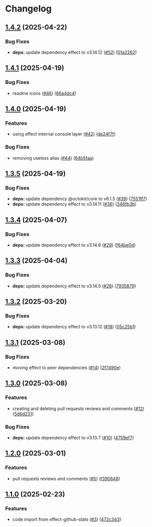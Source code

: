 # Changelog

## [1.4.2](https://github.com/jpb06/effect-octokit-layer/compare/v1.4.1...v1.4.2) (2025-04-22)


### Bug Fixes

* **deps:** update dependency effect to v3.14.12 ([#52](https://github.com/jpb06/effect-octokit-layer/issues/52)) ([01a2262](https://github.com/jpb06/effect-octokit-layer/commit/01a2262f28badc68d343c85d7acd34ff181f37f9))

## [1.4.1](https://github.com/jpb06/effect-octokit-layer/compare/v1.4.0...v1.4.1) (2025-04-19)


### Bug Fixes

* readme icons ([#46](https://github.com/jpb06/effect-octokit-layer/issues/46)) ([66a4dc4](https://github.com/jpb06/effect-octokit-layer/commit/66a4dc40e1d3e83c121fe546723895e3ae850b3f))

## [1.4.0](https://github.com/jpb06/effect-octokit-layer/compare/v1.3.5...v1.4.0) (2025-04-19)


### Features

* using effect internal console layer ([#42](https://github.com/jpb06/effect-octokit-layer/issues/42)) ([de24f7f](https://github.com/jpb06/effect-octokit-layer/commit/de24f7f61ab44fa9838c17d62b71701c8c946578))


### Bug Fixes

* removing useless alias ([#44](https://github.com/jpb06/effect-octokit-layer/issues/44)) ([64b5faa](https://github.com/jpb06/effect-octokit-layer/commit/64b5faae3969fc23eccc70f89cd0f8a7f8f4fcff))

## [1.3.5](https://github.com/jpb06/effect-octokit-layer/compare/v1.3.4...v1.3.5) (2025-04-19)


### Bug Fixes

* **deps:** update dependency @octokit/core to v6.1.5 ([#39](https://github.com/jpb06/effect-octokit-layer/issues/39)) ([7551ff7](https://github.com/jpb06/effect-octokit-layer/commit/7551ff7609098e713668a9e894a8fd1b8ff6c742))
* **deps:** update dependency effect to v3.14.11 ([#36](https://github.com/jpb06/effect-octokit-layer/issues/36)) ([346fb3b](https://github.com/jpb06/effect-octokit-layer/commit/346fb3bd66225656a501ab3f755d7d4db81ed70e))

## [1.3.4](https://github.com/jpb06/effect-octokit-layer/compare/v1.3.3...v1.3.4) (2025-04-07)


### Bug Fixes

* **deps:** update dependency effect to v3.14.6 ([#29](https://github.com/jpb06/effect-octokit-layer/issues/29)) ([f64be0d](https://github.com/jpb06/effect-octokit-layer/commit/f64be0d1bd730bea1fe795c113c9dc48951c3c4a))

## [1.3.3](https://github.com/jpb06/effect-octokit-layer/compare/v1.3.2...v1.3.3) (2025-04-04)


### Bug Fixes

* **deps:** update dependency effect to v3.14.5 ([#26](https://github.com/jpb06/effect-octokit-layer/issues/26)) ([7935879](https://github.com/jpb06/effect-octokit-layer/commit/7935879181f410939929a538ebea125980516f93))

## [1.3.2](https://github.com/jpb06/effect-octokit-layer/compare/v1.3.1...v1.3.2) (2025-03-20)


### Bug Fixes

* **deps:** update dependency effect to v3.13.12 ([#18](https://github.com/jpb06/effect-octokit-layer/issues/18)) ([05c25b1](https://github.com/jpb06/effect-octokit-layer/commit/05c25b147a44d7b24094984c99676e8fe65c1ae2))

## [1.3.1](https://github.com/jpb06/effect-octokit-layer/compare/v1.3.0...v1.3.1) (2025-03-08)


### Bug Fixes

* moving effect to peer dependencies ([#14](https://github.com/jpb06/effect-octokit-layer/issues/14)) ([2f7490e](https://github.com/jpb06/effect-octokit-layer/commit/2f7490ec9ef32c23d0e3bdc6e3def41b80a32318))

## [1.3.0](https://github.com/jpb06/effect-octokit-layer/compare/v1.2.0...v1.3.0) (2025-03-08)


### Features

* creating and deleting pull requests reviews and comments ([#12](https://github.com/jpb06/effect-octokit-layer/issues/12)) ([5d6d231](https://github.com/jpb06/effect-octokit-layer/commit/5d6d231d58973ddc466996c1704c694db32a8f44))


### Bug Fixes

* **deps:** update dependency effect to v3.13.7 ([#10](https://github.com/jpb06/effect-octokit-layer/issues/10)) ([4759ef7](https://github.com/jpb06/effect-octokit-layer/commit/4759ef735996cea47885d683a9d2b382b964ae07))

## [1.2.0](https://github.com/jpb06/effect-octokit-layer/compare/v1.1.0...v1.2.0) (2025-03-01)


### Features

* pull requests reviews and comments ([#5](https://github.com/jpb06/effect-octokit-layer/issues/5)) ([f390648](https://github.com/jpb06/effect-octokit-layer/commit/f390648fc60b32433b1a05ef36d0c15e6d6ad4ea))

## [1.1.0](https://github.com/jpb06/effect-octokit-layer/compare/v1.0.0...v1.1.0) (2025-02-23)


### Features

* code import from effect-github-stats ([#3](https://github.com/jpb06/effect-octokit-layer/issues/3)) ([472c343](https://github.com/jpb06/effect-octokit-layer/commit/472c343180d3ad368c236d84e16eb3f18c766484))
